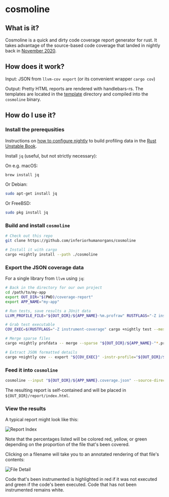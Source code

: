 # cosmoline

## What is it?
Cosmoline is a quick and dirty code coverage report generator for rust.  It takes advantage of the source-based code coverage that landed in nightly back in [November 2020](https://blog.rust-lang.org/inside-rust/2020/11/12/source-based-code-coverage.html).

## How does it work?

Input: JSON from `llvm-cov export` (or its convenient wrapper `cargo cov`)

Output: Pretty HTML reports are rendered with handlebars-rs.  The templates are located in the [template](./template) directory and compiled into the `cosmoline` binary.

## How do I use it?

### Install the prerequsities

Instructions on [how to configure nightly](https://doc.rust-lang.org/nightly/unstable-book/compiler-flags/instrument-coverage.html) to build profiling data in the [Rust Unstable Book](https://doc.rust-lang.org/nightly/unstable-book/the-unstable-book.html).

Install `jq` (useful, but not strictly necessary):

On e.g. macOS:
```bash
brew install jq
```

Or Debian:
```bash
sudo apt-get install jq
```

Or FreeBSD:
```bash
sudo pkg install jq
```

### Build and install `cosmoline`

```bash
# Check out this repo
git clone https://github.com/inferiorhumanorgans/cosmoline

# Install it with cargo
cargo +nightly install --path ./cosmoline
```

### Export the JSON coverage data

For a single library from `llvm` using `jq`:

```bash
# Back in the directory for our own project
cd /path/to/my-app
export OUT_DIR="$(PWD)/coverage-report"
export APP_NAME="my-app"

# Run tests, save results a JUnit data
LLVM_PROFILE_FILE="${OUT_DIR}/${APP_NAME}-%m.profraw" RUSTFLAGS="-Z instrument-coverage" cargo +nightly test --lib -- -Z unstable-options --format=junit > ${OUT_DIR}/junit.xml

# Grab test executable
COV_EXEC=$(RUSTFLAGS="-Z instrument-coverage" cargo +nightly test --message-format=json --lib --no-run | jq -r "select(.profile.test == true) | .filenames[]" | head -1)

# Merge sparse files
cargo +nightly profdata -- merge --sparse "${OUT_DIR}/${APP_NAME}-"*.profraw -o "${OUT_DIR}/${APP_NAME}.profdata"

# Extract JSON formatted details
cargo +nightly cov -- export "${COV_EXEC}" -instr-profile="${OUT_DIR}/${APP_NAME}.profdata" > "${OUT_DIR}/${APP_NAME}.coverage.json"
```

### Feed it into `cosmoline`
```bash
cosmoline --input "${OUT_DIR}/${APP_NAME}.coverage.json" --source-directory "$(PWD)" --output-directory "${OUT_DIR}/report"
```

The resulting report is self-contained and will be placed in `${OUT_DIR}/report/index.html`.

### View the results

A typical report might look like this:

![Report Index](../screenshots/file-coverage.png?raw=true)

Note that the percentages listed will be colored red, yellow, or green depending on the proportion of the file that's been covered.

Clicking on a filename will take you to an annotated rendering of that file's contents:

![File Detail](../screenshots/file-detail.png?raw=true)

Code that's been instrumented is highlighted in red if it was not executed and green if the code's been executed.  Code that has not been instrumented remains white.
